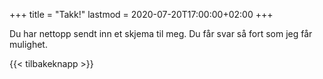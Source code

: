 +++
title = "Takk!"
lastmod = 2020-07-20T17:00:00+02:00
+++

Du har nettopp sendt inn et skjema til meg. Du får svar så fort som jeg får mulighet.

{{< tilbakeknapp >}}